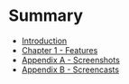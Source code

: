 # Summary

* [Introduction](README.md)
* [Chapter 1 - Features](chapter1.md)
* [Appendix A - Screenshots](appendixa.md)
* [Appendix B - Screencasts](appendixb.md)

